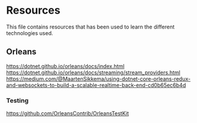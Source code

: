 # Resources

This file contains resources that has been used to learn the different technologies used.

## Orleans

https://dotnet.github.io/orleans/docs/index.html
https://dotnet.github.io/orleans/docs/streaming/stream_providers.html
https://medium.com/@MaartenSikkema/using-dotnet-core-orleans-redux-and-websockets-to-build-a-scalable-realtime-back-end-cd0b65ec6b4d

### Testing

https://github.com/OrleansContrib/OrleansTestKit
